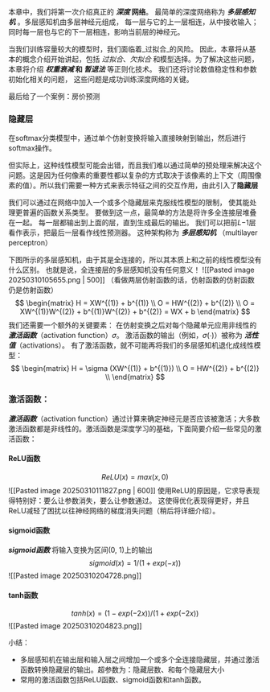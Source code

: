 本章中，我们将第一次介绍真正的 **_深度_ 网络**。
最简单的深度网络称为 **_多层感知机_** 。多层感知机由多层神经元组成， 每一层与它的上一层相连，从中接收输入； 同时每一层也与它的下一层相连，影响当前层的神经元。

当我们训练容量较大的模型时，我们面临着_过拟合_的风险。 因此，本章将从基本的概念介绍开始讲起，包括 _过拟合_、_欠拟合_ 和模型选择。为了解决这些问题，本章将介绍 **_权重衰减_ 和 _暂退法_** 等正则化技术。 我们还将讨论数值稳定性和参数初始化相关的问题， 这些问题是成功训练深度网络的关键。

最后给了一个案例：房价预测


### 隐藏层
在softmax分类模型中，通过单个仿射变换将输入直接映射到输出，然后进行softmax操作。

但实际上，这种线性模型可能会出错，而且我们难以通过简单的预处理来解决这个问题。这是因为任何像素的重要性都以复杂的方式取决于该像素的上下文（周围像素的值）。所以我们需要一种方式来表示特征之间的交互作用，由此引入了**隐藏层**

我们可以通过在网络中加入一个或多个隐藏层来克服线性模型的限制， 使其能处理更普遍的函数关系类型。 要做到这一点，最简单的方法是将许多全连接层堆叠在一起。 每一层都输出到上面的层，直到生成最后的输出。
我们可以把前𝐿−1层看作表示，把最后一层看作线性预测器。 
这种架构称为 **_多层感知机_** （multilayer perceptron）

下图所示的多层感知机，由于其是全连接的，所以其本质上和之前的线性模型没有什么区别。
也就是说，全连接层的多层感知机没有任何意义！
![[Pasted image 20250310105655.png | 500]]
（看做两层仿射函数的话，仿射函数的仿射函数仍是仿射函数）
$$
\begin{matrix}
H = XW^{(1)} + b^{(1)} \\
O = HW^{(2)} + b^{(2)} \\
O = XW^{(1)}W^{(2)} + b^{(1)}W^{(2)} + b^{(2)} = WX + b
\end{matrix} 
$$我们还需要一个额外的关键要素： 在仿射变换之后对每个隐藏单元应用非线性的 **_激活函数_**（activation function）𝜎。 激活函数的输出（例如，𝜎(⋅)）被称为 **_活性值_**（activations）。 有了激活函数，就不可能再将我们的多层感知机退化成线性模型：
$$
\begin{matrix}
H = \sigma (XW^{(1)} + b^{(1)}) \\
O = HW^{(2)} + b^{(2)} \\
\end{matrix} 
$$


### 激活函数：
**_激活函数_**（activation function）通过计算来确定神经元是否应该被激活；大多数激活函数都是非线性的。激活函数是深度学习的基础，下面简要介绍一些常见的激活函数：
#### ReLU函数
$$
ReLU(x) = max(x, 0)
$$
![[Pasted image 20250310111827.png | 600]]
使用ReLU的原因是，它求导表现得特别好：要么让参数消失，要么让参数通过。 这使得优化表现得更好，并且ReLU减轻了困扰以往神经网络的梯度消失问题（稍后将详细介绍）。

#### sigmoid函数
**_sigmoid函数_** 将输入变换为区间(0, 1)上的输出
$$
sigmoid(x) = 1/(1+exp(-x))
$$
![[Pasted image 20250310204728.png]]
#### tanh函数
$$
tanh(x) = (1-exp(-2x))/(1+exp(-2x))
$$
![[Pasted image 20250310204823.png]]

小结：
- 多层感知机在输出层和输入层之间增加一个或多个全连接隐藏层，并通过激活函数转换隐藏层的输出。超参数为：隐藏层数、和每个隐藏层大小
- 常用的激活函数包括ReLU函数、sigmoid函数和tanh函数。